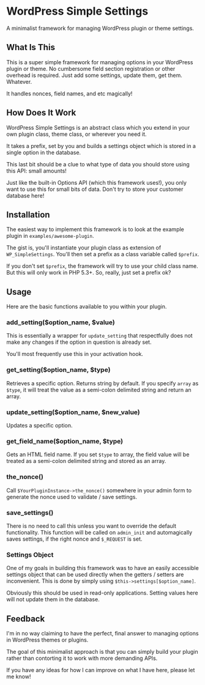 WordPress Simple Settings
=========================

A minimalist framework for managing WordPress plugin or theme settings. 

What Is This
------------

This is a super simple framework for managing options in your WordPress plugin or theme. No cumbersome field section registration or other overhead is required.  Just add some settings, update them, get them. Whatever. 

It handles nonces, field names, and etc magically!

How Does It Work
----------------

WordPress Simple Settings is an abstract class which you extend in your own plugin class, theme class, or wherever you need it.

It takes a prefix, set by you and builds a settings object which is stored in a single option in the database. 

This last bit should be a clue to what type of data you should store using this API: small amounts!

Just like the built-in Options API (which this framework uses!), you only want to use this for small bits of data.  Don't try to store your customer database here!

Installation
------------

The easiest way to implement this framework is to look at the example plugin in `examples/awesome-plugin`. 

The gist is, you'll instantiate your plugin class as extension of `WP_SimpleSettings`. You'll then set a prefix as a class variable called `$prefix`. 

If you don't set `$prefix`, the framework will try to use your child class name.  But this will only work in PHP 5.3+.  So, really, just set a prefix ok?

Usage
-----

Here are the basic functions available to you within your plugin. 

### add_setting($option_name, $value)

This is essentially a wrapper for `update_setting` that respectfully does not make any changes if the option in question is already set. 

You'll most frequently use this in your activation hook. 

### get_setting($option_name, $type)

Retrieves a specific option.  Returns string by default.  If you specify `array` as `$type`, it will treat the value as a semi-colon delimited string and return an array.  

### update_setting($option_name, $new_value)

Updates a specific option. 

### get_field_name($option_name, $type)

Gets an HTML field name.  If you set `$type` to array, the field value will be treated as a semi-colon delimited string and stored as an array.  

### the_nonce()

Call `$YourPluginInstance->the_nonce()` somewhere in your admin form to generate the nonce used to validate / save settings.

### save_settings()

There is no need to call this unless you want to override the default functionality.  This function will be called on `admin_init` and automagically saves settings, if the right nonce and `$_REQUEST` is set. 

### Settings Object

One of my goals in building this framework was to have an easily accessible settings object that can be used directly when the getters / setters are inconvenient.  This is done by simply using `$this->settings[$option_name]`. 

Obviously this should be used in read-only applications.  Setting values here will not update them in the database.


Feedback
--------

I'm in no way claiming to have the perfect, final answer to managing options in WordPress themes or plugins.  

The goal of this minimalist approach is that you can simply build your plugin rather than contorting it to work with more demanding APIs. 

If you have any ideas for how I can improve on what I have here, please let me know!
